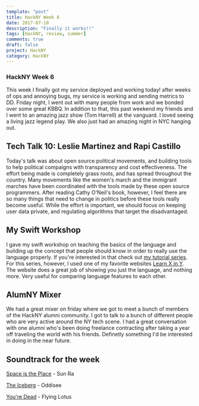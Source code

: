 ```yaml
---
template: "post"
title: HackNY Week 6
date: 2017-07-10
description: "Finally it works!!"
tags: [HackNY, review, summer]
comments: true
draft: false
project: HackNY
category: HackNY
---
```


### HackNY Week 6

This week I finally got my service deployed and working today! after weeks of ops and annoying bugs, my service is working and sending metrics to DD. Friday night, I went out with many people from work and we bonded over some great KBBQ. In addition to that, this past weekend my friends and I went to an amazing jazz show (Tom Harrell) at the vanguard. I loved seeing a living jazz legend play. We also just had an amazing night in NYC hanging out.

## Tech Talk 10: Leslie Martinez and Rapi Castillo

Today's talk was about open source political movements, and building tools to help political compaigns with transparency and cost effectiveness. The effort being made is completely grass roots, and has spread throughout the country. Many movements like the women's march and the immigrant marches have been coordinated with the tools made by these open source programmers. After reading Cathy O'Neil's book, however, I feel there are so many things that need to change in politics before these tools really become useful. While the effort is important, we should focus on keeping user data private, and regulating algorithms that target the disadvantaged. 

## My Swift Workshop

I gave my swift workshop on teaching the basics of the language and building up the concept that people should know in order to really use the language properly. If you're interested in that check out [my tutorial series](http://jaronoff.com/Welcome-To-Swift/). For this series, however, I used one of my favorite websites [Learn X in Y](https://learnxinyminutes.com). The website does a great job of showing you just the language, and nothing more. Very useful for comparing language features to each other. 

## AlumNY Mixer

We had a great mixer on friday where we got to meet a bunch of members of the HackNY alumni community. I got to talk to a bunch of different people who are very active around the NY tech scene. I had a great conversation with one alumni who's been doing freelance contracting after taking a year off traveling the world with his friends. Definetly something I'd be interested in doing in the near future. 

## Soundtrack for the week

[Space is the Place](https://www.youtube.com/watch?v=dokLwszdUgY) - Sun Ra

[The Iceberg](https://www.youtube.com/watch?v=XVub1ycDEag) - Oddisee

[You're Dead](https://www.youtube.com/watch?v=LO5A-o84baU&list=PLmgccOzA5XUQ_9_qcQv5Db0bgFyj0y44h) - Flying Lotus






